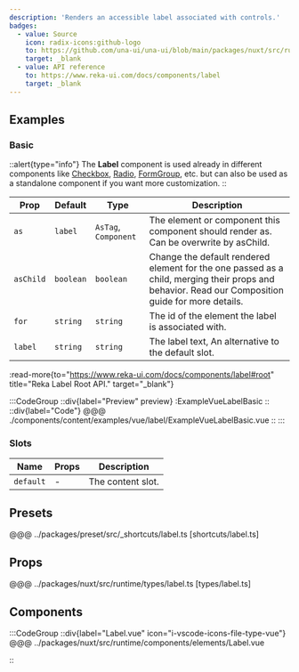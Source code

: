 ```yaml
---
description: 'Renders an accessible label associated with controls.'
badges:
  - value: Source
    icon: radix-icons:github-logo
    to: https://github.com/una-ui/una-ui/blob/main/packages/nuxt/src/runtime/components/elements/Label.vue
    target: _blank
  - value: API reference
    to: https://www.reka-ui.com/docs/components/label
    target: _blank
---
```


## Examples

### Basic

::alert{type="info"}
The **Label** component is used already in different components like [Checkbox](checkbox), [Radio](radio), [FormGroup](form-group), etc. but can also be used as a standalone component if you want more customization.
::

| Prop      | Default   | Type                 | Description                                                                                                                                       |
| --------- | --------- | -------------------- | ------------------------------------------------------------------------------------------------------------------------------------------------- |
| `as`      | `label`   | `AsTag`, `Component` | The element or component this component should render as. Can be overwrite by asChild.                                                            |
| `asChild` | `boolean` | `boolean`            | Change the default rendered element for the one passed as a child, merging their props and behavior. Read our Composition guide for more details. |
| `for`     | `string`  | `string`             | The id of the element the label is associated with.                                                                                               |
| `label`   | `string`  | `string`             | The label text, An alternative to the default slot.                                                                                               |

:read-more{to="https://www.reka-ui.com/docs/components/label#root" title="Reka Label Root API." target="_blank"}

:::CodeGroup
::div{label="Preview" preview}
:ExampleVueLabelBasic
::
::div{label="Code"}
@@@ ./components/content/examples/vue/label/ExampleVueLabelBasic.vue
::
:::

### Slots

| Name      | Props | Description       |
| --------- | ----- | ----------------- |
| `default` | -     | The content slot. |

## Presets

@@@ ../packages/preset/src/_shortcuts/label.ts [shortcuts/label.ts]

## Props

@@@ ../packages/nuxt/src/runtime/types/label.ts [types/label.ts]

## Components

:::CodeGroup
::div{label="Label.vue" icon="i-vscode-icons-file-type-vue"}
@@@ ../packages/nuxt/src/runtime/components/elements/Label.vue

::
